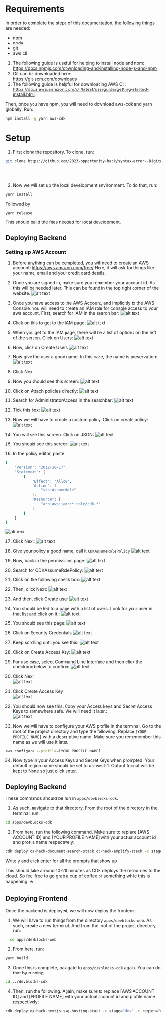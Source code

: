 # **Requirements**
In order to complete the steps of this documentation, the following things are needed:
- npm
- node
- git
- aws cli

1. The following guide is useful for helping to install node and npm:  
https://docs.npmjs.com/downloading-and-installing-node-js-and-npm  
2. Git can be downloaded here:  
https://git-scm.com/downloads  
3. The following guide is helpful for downloading AWS Cli:
https://docs.aws.amazon.com/cli/latest/userguide/getting-started-install.html


Then, once you have npm, you will need to download aws-cdk and yarn globally. Run:
```bash
npm install -g yarn aws-cdk
```

# **Setup**
1. First clone the repository. To clone, run:
```bash
git clone https://github.com/2023-opportunity-hack/syntax-error--DigitalRecordsManagementforMuseumsandHistoricalSites
```
<br/>
<br/>

2. Now we will set up the local development environment. To do that, run:
```bash
yarn install
```
Followed by 
```bash
yarn release
```
This should build the files needed for local development.

## **Deploying Backend**
### Setting up AWS Account
1. Before anything can be completed, you will need to create an AWS account:
https://aws.amazon.com/free/
Here, it will ask for things like your name, email and your credit card details.

2. Once you are signed in, make sure you remember your account id. As this will be needed later. This can be found in the top right corner of the website.
![alt text](image.png)

3. Once you have access to the AWS Account, and implicitly to the AWS Console, you will need to create an IAM role for console access to your aws account. First, search for IAM in the search bar:
![alt text](image-1.png)

4. Click on this to get to the IAM page:
![alt text](image-2.png)

5. When you get to the IAM page, there will be a list of options on the left of the screen. Click on Users:
![alt text](image-3.png)

6. Now, click on Create Users
![alt text](image-4.png)

7. Now give the user a good name. In this case, the name is preservation:
![alt text](image-5.png)

8. Click Next
9. Now you should see this screen: 
![alt text](image-6.png)

10. Click on Attach policies directly:
![alt text](image-7.png)

11. Search for AdministratorAccess in the searchbar:
![alt text](image-8.png)

12. Tick this box:
![alt text](image-10.png)

13. Now we will have to create a custom policy. Click on create policy:
![alt text](image-12.png)

14. You will see this screen. Click on JSON:
![alt text](image-14.png)

15. You should see this screen:
![alt text](image-15.png)

16. In the policy editor, paste: 
```bash
{
    "Version": "2012-10-17",
    "Statement": [
        {
            "Effect": "Allow",
            "Action": [
                "sts:AssumeRole"
            ],
            "Resource": [
                "arn:aws:iam::*:role/cdk-*"
            ]
        }
    ]
}
```
![alt text](image-16.png)

  
17. Click Next:
![alt text](image-17.png)

18. Give your policy a good name, call it `CDKAssumeRolePolicy`
![alt text](image-18.png)

19. Now, back in the permissions page:
![alt text](image-20.png)

20. Search for CDKAssumeRolePolicy:
![alt text](image-21.png)

21. Click on the following check box:
![alt text](image-22.png)

22. Then, click Next:
![alt text](image-23.png)

23. And then, click Create user
![alt text](image-24.png)

24. You should be led to a page with a list of users. Look for your user in that list and click on it.:
![alt text](image-25.png)

25. You should see this page:
![alt text](image-26.png)

26. Click on Security Credentials
![alt text](image-27.png)

27. Keep scrolling until you see this:
![alt text](image-28.png)

28. Click on Create Access Key:
![alt text](image-29.png)

29. For use case, select Command Line Interface and then click the checkbox below to confirm:
![alt text](image-30.png)

30. Click Next  
![alt text](image-31.png)

31. Click Create Access Key  
![alt text](image-32.png)

32. You should now see this. Copy your Access keys and Secret Access Keys to somewhere safe. We will need it later.:  
![alt text](image-33.png)

33. Now we will have to configure your AWS profile in the terminal. Go to the root of the project directory and type the following. Replace `[YOUR PROFILE NAME]` with a descriptive name. Make sure you rememember this name as we will use it later.
```bash
aws configure --profile=[YOUR PROFILE NAME]
```

34. Now type in your Access Keys and Secret Keys when prompted.
Your default region name should be set to us-west-1.
Output format will be kept to None so just click enter.

## Deploying Backend
These commands should be run in `apps/devblocks-cdk`.
1. As such, navigate to that directory. From the root of the directory in the terminal, run:
```bash
cd apps/devblocks-cdk
```

2. From here, run the following command. Make sure to replace [AWS ACCOUNT ID] and [YOUR PROFILE NAME] with your actual account id and profile name respectively:
```bash
cdk deploy op-hack-document-search-stack op-hack-amplify-stack -c stage="dev" -c region="us-west-1" -c account="[AWS ACCOUNT ID]" --profile=[YOUR PROFILE NAME] -O ../devblocks-web/exports/cdk-exports-dev.json 
```
Write y and click enter for all the prompts that show up

This should take around 10-20 minutes as CDK deploys the resources to the cloud. So feel free to go grab a cup of coffee or something while this is happening. ☕

## Deploying Frontend
Once the backend is deployed, we will now deploy the frontend.
1. We will have to run things from the directory `apps/devblocks-web`. As such, create a new terminal. And from the root of the project directory, run:
```bash
  cd apps/devblocks-web
```

2. From here, run:
```bash
yarn build
```

3. Once this is complete, navigate to `apps/devblocks-cdk` again. You can do that by running 
```bash
cd ../devblocks-cdk
```
4. Then, run the following. Again, make sure to replace  [AWS ACCOUNT ID]  and [PROFILE NAME] with your actual account id and profile name respectively:
```bash
cdk deploy op-hack-nextjs-ssg-hosting-stack -c stage="dev" -c region="us-west-1" -c account="[AWS ACCOUNT ID]" --profile=[PROFILE NAME]
```
